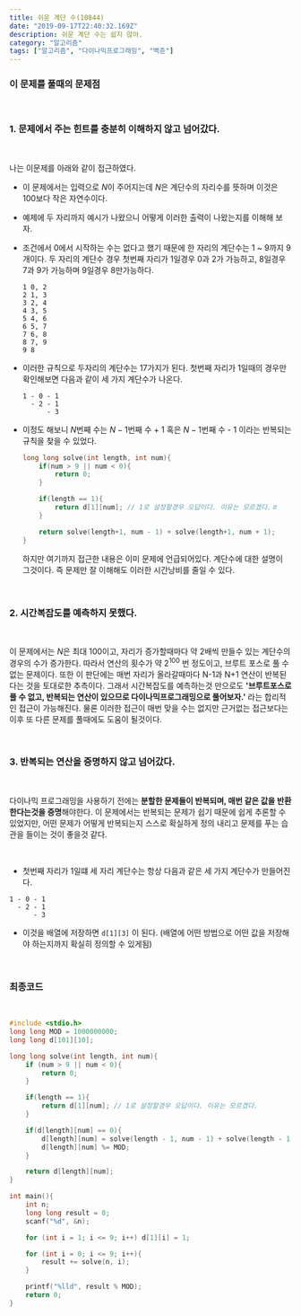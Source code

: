 ```yaml
---
title: 쉬운 계단 수(10844)
date: "2019-09-17T22:40:32.169Z"
description: 쉬운 계단 수는 쉽지 않아.
category: "알고리즘"
tags: ["알고리즘", "다이나믹프로그래밍", "백준"]
---
```


### 이 문제를 풀때의 문제점

<br>

### 1. 문제에서 주는 힌트를 충분히 이해하지 않고 넘어갔다.

<br>

나는 이문제를 아래와 같이 접근하였다.

- 이 문제에서는 입력으로 $N$이 주어지는데 $N$은 계단수의 자리수를 뜻하며 이것은 $100$보다 작은 자연수이다.
- 예제에 두 자리까지 예시가 나왔으니 어떻게 이러한 출력이 나왔는지를 이해해 보자.
- 조건에서 $0$에서 시작하는 수는 없다고 했기 때문에 한 자리의 계단수는 1 ~ 9까지 $9$개이다. 두 자리의 계단수 경우 첫번째 자리가 $1$일경우 $0$과 $2$가 가능하고, $8$일경우 $7$과 $9$가 가능하며 $9$일경우 $8$만가능하다.

    ```
    1 0, 2
    2 1, 3
    3 2, 4
    4 3, 5
    5 4, 6
    6 5, 7
    7 6, 8
    8 7, 9
    9 8
    ```

- 이러한 규칙으로 두자리의 계단수는 $17$가지가 된다. 첫번째 자리가 $1$일때의 경우만 확인해보면 다음과 같이 세 가지 계단수가 나온다.

    ```
    1 - 0 - 1
      - 2 - 1
          - 3
    ```

- 이정도 해보니 $N$번째 수는 $N-1$번째 수 + 1 혹은 $N-1$번째 수 - 1 이라는 반복되는 규칙을 찾을 수 있었다.

    ```cpp
    long long solve(int length, int num){
        if(num > 9 || num < 0){
            return 0;
        }

        if(length == 1){
            return d[1][num]; // 1로 설정할경우 오답이다. 이유는 모르겠다.ㅍ
        }

        return solve(length+1, num - 1) + solve(length+1, num + 1);
    }
    ```

    하지만 여기까지 접근한 내용은 이미 문제에 언급되어있다. 계단수에 대한 설명이 그것이다. 즉 문제만 잘 이해해도 이러한 시간낭비를 줄일 수 있다.

<br>

### 2. 시간복잡도를 예측하지 못했다.

<br>

이 문제에서는 $N$은 최대 $100$이고, 자리가 증가할때마다 약 2배씩 만들수 있는 계단수의 경우의 수가 증가한다. 따라서 연산의 횟수가 약 $2^{100}$ 번 정도이고, 브루트 포스로 풀 수 없는 문제이다. 또한 이 판단에는 매번 자리가 올라갈때마다 N-1과 N+1 연산이 반복된다는 것을 토대로한 추측이다. 그래서 시간복잡도를 예측하는것 만으로도 **'브루트포스로 풀 수 없고, 반복되는 연산이 있으므로 다이나믹프로그래밍으로 풀어보자.'** 라는 합리적인 접근이 가능해진다. 물론 이러한 접근이 매번 맞을 수는 없지만 근거없는 접근보다는 이후 또 다른 문제를 풀때에도 도움이 될것이다.

<br>

### 3. 반복되는 연산을 증명하지 않고 넘어갔다.

<br>

다이나믹 프로그래밍을 사용하기 전에는 **분할한 문제들이 반복되며, 매번 같은 값을 반환한다는것을 증명**해야한다. 이 문제에서는 반복되는 문제가 쉽기 때문에 쉽게 추론할 수 있었지만, 어떤 문제가 어떻게 반복되는지 스스로 확실하게 정의 내리고 문제를 푸는 습관을 들이는 것이 좋을것 같다.

<br>

- 첫번째 자리가 $1$일떄 세 자리 계단수는 항상 다음과 같은 세 가지 계단수가 만들어진다.

```
1 - 0 - 1
  - 2 - 1
      - 3
```

- 이것을 배열에 저장하면 `d[1][3]` 이 된다. (배열에 어떤 방법으로 어떤 값을 저장해야 하는지까지 확실히 정의할 수 있게됨)

<br>

### 최종코드

<br>

```cpp
#include <stdio.h>
long long MOD = 1000000000;
long long d[101][10];

long long solve(int length, int num){   
    if (num > 9 || num < 0){
        return 0;
    }

    if(length == 1){
        return d[1][num]; // 1로 설정할경우 오답이다. 이유는 모르겠다.
    }

    if(d[length][num] == 0){
        d[length][num] = solve(length - 1, num - 1) + solve(length - 1, num + 1);
        d[length][num] %= MOD;
    }

    return d[length][num];
}

int main(){
    int n;
    long long result = 0;
    scanf("%d", &n);

    for (int i = 1; i <= 9; i++) d[1][i] = 1;

    for (int i = 0; i <= 9; i++){
        result += solve(n, i);
    }

    printf("%lld", result % MOD);
    return 0;
}
```